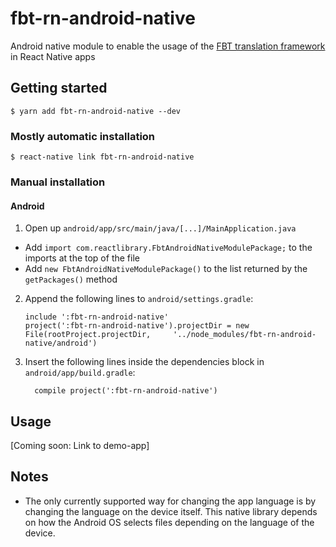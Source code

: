 # fbt-rn-android-native

Android native module to enable the usage of the [FBT translation framework](https://facebookincubator.github.io/fbt/) in React Native apps

## Getting started

`$ yarn add fbt-rn-android-native --dev`

### Mostly automatic installation

`$ react-native link fbt-rn-android-native`

### Manual installation

#### Android

1. Open up `android/app/src/main/java/[...]/MainApplication.java`
  - Add `import com.reactlibrary.FbtAndroidNativeModulePackage;` to the imports at the top of the file
  - Add `new FbtAndroidNativeModulePackage()` to the list returned by the `getPackages()` method
2. Append the following lines to `android/settings.gradle`:
  	```
  	include ':fbt-rn-android-native'
  	project(':fbt-rn-android-native').projectDir = new File(rootProject.projectDir, 	'../node_modules/fbt-rn-android-native/android')
  	```
3. Insert the following lines inside the dependencies block in `android/app/build.gradle`:
  	```
      compile project(':fbt-rn-android-native')
  	```

## Usage
[Coming soon: Link to demo-app]

## Notes
- The only currently supported way for changing the app language is by changing the language on the device itself. This native library depends on how the Android OS selects files depending on the language of the device.
